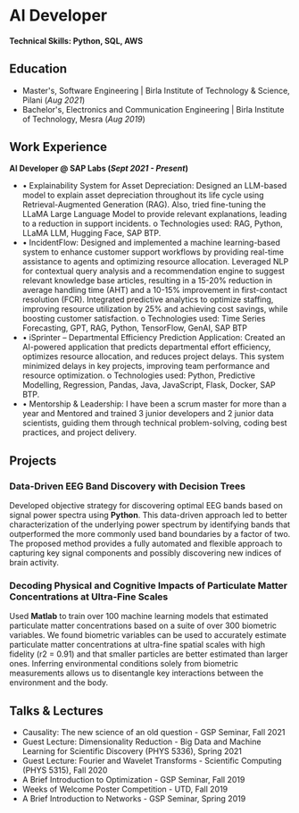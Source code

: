 # AI Developer

#### Technical Skills: Python, SQL, AWS

## Education
- Master's, Software Engineering | Birla Institute of Technology & Science, Pilani (_Aug 2021_)								       		
- Bachelor's, Electronics and Communication Engineering	| Birla Institute of Technology, Mesra (_Aug 2019_)	 			        		

## Work Experience
**AI Developer @ SAP Labs (_Sept 2021 - Present_)**
- •	Explainability System for Asset Depreciation: Designed an LLM-based model to explain asset depreciation throughout its life cycle using Retrieval-Augmented Generation (RAG). Also, tried fine-tuning the LLaMA Large Language Model to provide relevant explanations, leading to a reduction in support incidents. 
  o	Technologies used: RAG, Python, LLaMA LLM, Hugging Face, SAP BTP. 
- •	IncidentFlow: Designed and implemented a machine learning-based system to enhance customer support workflows by providing real-time assistance to agents and optimizing resource allocation. Leveraged NLP for contextual query analysis and a recommendation engine to suggest relevant knowledge base articles, resulting in a 15-20% reduction in average handling time (AHT) and a 10-15% improvement in first-contact resolution (FCR). Integrated predictive analytics to optimize staffing, improving resource utilization by 25% and achieving cost savings, while boosting customer satisfaction.
  o	Technologies used: Time Series Forecasting, GPT, RAG, Python, TensorFlow, GenAI, SAP BTP
- •	iSprinter – Departmental Efficiency Prediction Application: Created an AI-powered application that predicts departmental effort efficiency, optimizes resource allocation, and reduces project delays. This system minimized delays in key projects, improving team performance and resource optimization. 
  o	Technologies used: Python, Predictive Modelling, Regression, Pandas, Java, JavaScript, Flask, Docker, SAP BTP.
- •	Mentorship & Leadership: I have been a scrum master for more than a year and Mentored and trained 3 junior developers and 2 junior data scientists, guiding them through technical problem-solving, coding best practices, and project delivery.

## Projects
### Data-Driven EEG Band Discovery with Decision Trees

Developed objective strategy for discovering optimal EEG bands based on signal power spectra using **Python**. This data-driven approach led to better characterization of the underlying power spectrum by identifying bands that outperformed the more commonly used band boundaries by a factor of two. The proposed method provides a fully automated and flexible approach to capturing key signal components and possibly discovering new indices of brain activity.



### Decoding Physical and Cognitive Impacts of Particulate Matter Concentrations at Ultra-Fine Scales

Used **Matlab** to train over 100 machine learning models that estimated particulate matter concentrations based on a suite of over 300 biometric variables. We found biometric variables can be used to accurately estimate particulate matter concentrations at ultra-fine spatial scales with high fidelity (r2 = 0.91) and that smaller particles are better estimated than larger ones. Inferring environmental conditions solely from biometric measurements allows us to disentangle key interactions between the environment and the body.


## Talks & Lectures
- Causality: The new science of an old question - GSP Seminar, Fall 2021
- Guest Lecture: Dimensionality Reduction - Big Data and Machine Learning for Scientific Discovery (PHYS 5336), Spring 2021
- Guest Lecture: Fourier and Wavelet Transforms - Scientific Computing (PHYS 5315), Fall 2020
- A Brief Introduction to Optimization - GSP Seminar, Fall 2019
- Weeks of Welcome Poster Competition - UTD, Fall 2019
- A Brief Introduction to Networks - GSP Seminar, Spring 2019
